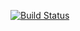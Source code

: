 [![Build Status](https://travis-ci.org/asn007/astra.svg?branch=master)](https://travis-ci.org/asn007/astra)
